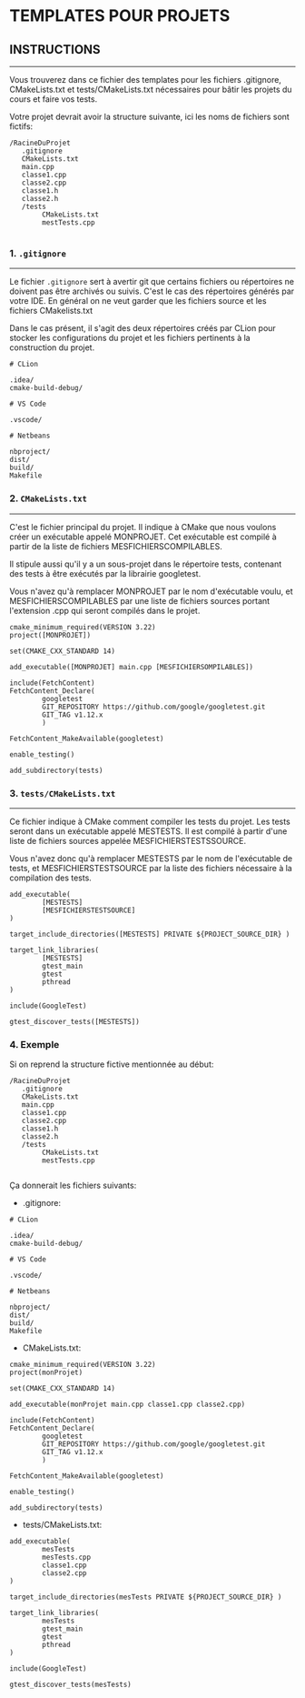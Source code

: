 # TEMPLATES POUR PROJETS

## INSTRUCTIONS
____________

Vous trouverez dans ce fichier des templates pour les fichiers .gitignore, CMakeLists.txt
et tests/CMakeLists.txt nécessaires pour bâtir les projets du cours et faire vos tests.

Votre projet devrait avoir la structure suivante, ici les noms de fichiers sont fictifs:

```
/RacineDuProjet
   .gitignore
   CMakeLists.txt     
   main.cpp
   classe1.cpp
   classe2.cpp
   classe1.h
   classe2.h
   /tests
        CMakeLists.txt
        mestTests.cpp
        
```

### 1. ```.gitignore```
_____________________

Le fichier ```.gitignore``` sert à avertir git que certains fichiers ou répertoires ne doivent pas être archivés ou suivis.
C'est le cas des répertoires générés par votre IDE.  En général on ne veut garder que les fichiers source et les fichiers
CMakelists.txt


Dans le cas présent, il s'agit des deux répertoires créés par CLion pour stocker les configurations du projet et les 
fichiers pertinents à la construction du projet.

```
# CLion

.idea/
cmake-build-debug/

# VS Code

.vscode/

# Netbeans

nbproject/
dist/
build/
Makefile

```



### 2. ```CMakeLists.txt ```
________________________

C'est le fichier principal du projet.  Il indique à CMake que nous voulons créer un exécutable 
appelé MONPROJET.  Cet exécutable est compilé à partir de la liste de fichiers MESFICHIERSCOMPILABLES.

Il stipule aussi qu'il y a un sous-projet dans le répertoire tests, contenant des tests à être 
exécutés par la librairie googletest.

Vous n'avez qu'à remplacer MONPROJET par le nom d'exécutable voulu, et MESFICHIERSCOMPILABLES par une liste de 
fichiers sources portant l'extension .cpp qui seront compilés dans le projet.

```
cmake_minimum_required(VERSION 3.22)
project([MONPROJET])

set(CMAKE_CXX_STANDARD 14)

add_executable([MONPROJET] main.cpp [MESFICHIERSOMPILABLES])

include(FetchContent)
FetchContent_Declare(
        googletest
        GIT_REPOSITORY https://github.com/google/googletest.git
        GIT_TAG v1.12.x
        )

FetchContent_MakeAvailable(googletest)

enable_testing()

add_subdirectory(tests)

```


### 3. ```tests/CMakeLists.txt```
____________________

Ce fichier indique à CMake comment compiler les tests du projet.  Les tests seront 
dans un exécutable appelé MESTESTS.  Il est compilé à partir d'une liste de 
fichiers sources appelée MESFICHIERSTESTSSOURCE.

Vous n'avez donc qu'à remplacer MESTESTS par le nom de l'exécutable de tests, et 
MESFICHIERSTESTSOURCE par la liste des fichiers nécessaire à la compilation des tests.

```
add_executable(
        [MESTESTS]
        [MESFICHIERSTESTSOURCE]
)

target_include_directories([MESTESTS] PRIVATE ${PROJECT_SOURCE_DIR} )

target_link_libraries(
        [MESTESTS]
        gtest_main
        gtest
        pthread
)

include(GoogleTest)

gtest_discover_tests([MESTESTS])

```

### 4. Exemple

Si on reprend la structure fictive mentionnée au début:
```
/RacineDuProjet
   .gitignore
   CMakeLists.txt     
   main.cpp
   classe1.cpp
   classe2.cpp
   classe1.h
   classe2.h
   /tests
        CMakeLists.txt
        mestTests.cpp
        
```
Ça donnerait les fichiers suivants:

- .gitignore:
```
# CLion

.idea/
cmake-build-debug/

# VS Code

.vscode/

# Netbeans

nbproject/
dist/
build/
Makefile

```

- CMakeLists.txt:
```
cmake_minimum_required(VERSION 3.22)
project(monProjet)

set(CMAKE_CXX_STANDARD 14)

add_executable(monProjet main.cpp classe1.cpp classe2.cpp)

include(FetchContent)
FetchContent_Declare(
        googletest
        GIT_REPOSITORY https://github.com/google/googletest.git
        GIT_TAG v1.12.x
        )

FetchContent_MakeAvailable(googletest)

enable_testing()

add_subdirectory(tests)

```

- tests/CMakeLists.txt:
```
add_executable(
        mesTests
        mesTests.cpp
        classe1.cpp
        classe2.cpp
)

target_include_directories(mesTests PRIVATE ${PROJECT_SOURCE_DIR} )

target_link_libraries(
        mesTests
        gtest_main
        gtest
        pthread
)

include(GoogleTest)

gtest_discover_tests(mesTests)

```